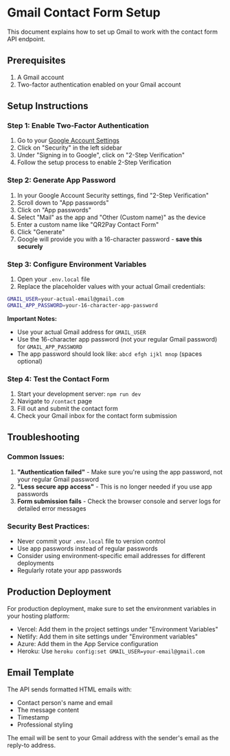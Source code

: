 # Gmail Contact Form Setup

This document explains how to set up Gmail to work with the contact form API endpoint.

## Prerequisites

1. A Gmail account
2. Two-factor authentication enabled on your Gmail account

## Setup Instructions

### Step 1: Enable Two-Factor Authentication

1. Go to your [Google Account Settings](https://myaccount.google.com/)
2. Click on "Security" in the left sidebar
3. Under "Signing in to Google", click on "2-Step Verification"
4. Follow the setup process to enable 2-Step Verification

### Step 2: Generate App Password

1. In your Google Account Security settings, find "2-Step Verification"
2. Scroll down to "App passwords"
3. Click on "App passwords"
4. Select "Mail" as the app and "Other (Custom name)" as the device
5. Enter a custom name like "QR2Pay Contact Form"
6. Click "Generate"
7. Google will provide you with a 16-character password - **save this securely**

### Step 3: Configure Environment Variables

1. Open your `.env.local` file
2. Replace the placeholder values with your actual Gmail credentials:

```bash
GMAIL_USER=your-actual-email@gmail.com
GMAIL_APP_PASSWORD=your-16-character-app-password
```

**Important Notes:**
- Use your actual Gmail address for `GMAIL_USER`
- Use the 16-character app password (not your regular Gmail password) for `GMAIL_APP_PASSWORD`
- The app password should look like: `abcd efgh ijkl mnop` (spaces optional)

### Step 4: Test the Contact Form

1. Start your development server: `npm run dev`
2. Navigate to `/contact` page
3. Fill out and submit the contact form
4. Check your Gmail inbox for the contact form submission

## Troubleshooting

### Common Issues:

1. **"Authentication failed"** - Make sure you're using the app password, not your regular Gmail password
2. **"Less secure app access"** - This is no longer needed if you use app passwords
3. **Form submission fails** - Check the browser console and server logs for detailed error messages

### Security Best Practices:

- Never commit your `.env.local` file to version control
- Use app passwords instead of regular passwords
- Consider using environment-specific email addresses for different deployments
- Regularly rotate your app passwords

## Production Deployment

For production deployment, make sure to set the environment variables in your hosting platform:

- Vercel: Add them in the project settings under "Environment Variables"
- Netlify: Add them in site settings under "Environment variables"
- Azure: Add them in the App Service configuration
- Heroku: Use `heroku config:set GMAIL_USER=your-email@gmail.com`

## Email Template

The API sends formatted HTML emails with:
- Contact person's name and email
- The message content
- Timestamp
- Professional styling

The email will be sent to your Gmail address with the sender's email as the reply-to address.
